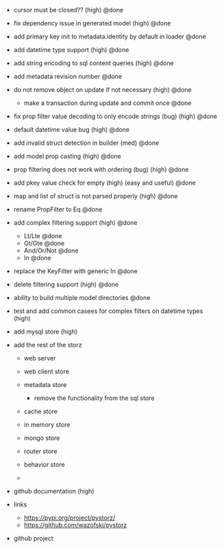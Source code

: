 - cursor must be closed?? (high) @done
- fix dependency issue in generated model (high) @done
- add primary key init to metadata.identity by default in loader @done
- add datetime type support (high) @done
- add string encoding to sql content queries (high) @done
- add metadata revision number @done
- do not remove object on update if not necessary (high) @done
    - make a transaction during update and commit once @done
- fix prop filter value decoding to only encode strings (bug) (high) @done
- default datetime value bug (high) @done
- add invalid struct detection in builder (med) @done
- add model prop casting (high) @done
- prop filtering does not work with ordering (bug) (high) @done
- add pkey value check for empty (high) (easy and useful) @done
- map and list of struct is not parsed properly (high) @done
- rename PropFilter to Eq @done
- add complex filtering support (high) @done
    - Lt/Lte @done
    - Gt/Gte @done
    - And/Or/Not @done
    - In @done
- replace the KeyFilter with generic In @done
- delete filtering support (high) @done
- ability to build multiple model directories @done

- test and add common casees for complex filters on datetime types (high)
- add mysql store (high)

- add the rest of the storz
    - web server
    - web client store

    - metadata store
        - remove the functionality from the sql store
    
    - cache store
    - in memory store
    - mongo store
    - router store
    - behavior store
    - 


- github documentation (high)
- links
    - https://pypi.org/project/pystorz/
    - https://github.com/wazofski/pystorz

- github project
